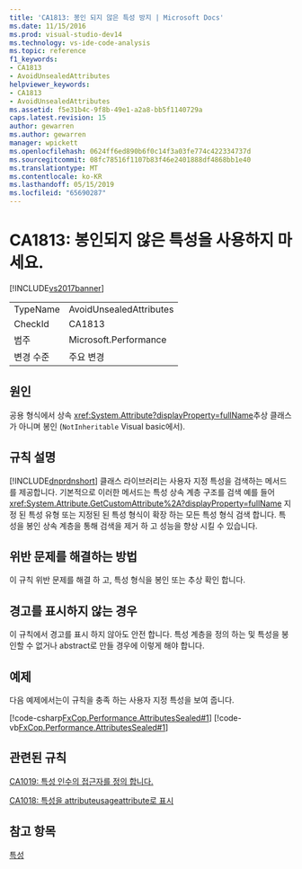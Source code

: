```yaml
---
title: 'CA1813: 봉인 되지 않은 특성 방지 | Microsoft Docs'
ms.date: 11/15/2016
ms.prod: visual-studio-dev14
ms.technology: vs-ide-code-analysis
ms.topic: reference
f1_keywords:
- CA1813
- AvoidUnsealedAttributes
helpviewer_keywords:
- CA1813
- AvoidUnsealedAttributes
ms.assetid: f5e31b4c-9f8b-49e1-a2a8-bb5f1140729a
caps.latest.revision: 15
author: gewarren
ms.author: gewarren
manager: wpickett
ms.openlocfilehash: 0624ff6ed890b6f0c14f3a03fe774c422334737d
ms.sourcegitcommit: 08fc78516f1107b83f46e2401888df4868bb1e40
ms.translationtype: MT
ms.contentlocale: ko-KR
ms.lasthandoff: 05/15/2019
ms.locfileid: "65690287"
---
```

# <a name="ca1813-avoid-unsealed-attributes"></a>CA1813: 봉인되지 않은 특성을 사용하지 마세요.
[!INCLUDE[vs2017banner](../includes/vs2017banner.md)]

|||
|-|-|
|TypeName|AvoidUnsealedAttributes|
|CheckId|CA1813|
|범주|Microsoft.Performance|
|변경 수준|주요 변경|

## <a name="cause"></a>원인
 공용 형식에서 상속 <xref:System.Attribute?displayProperty=fullName>추상 클래스가 아니며 봉인 (`NotInheritable` Visual basic에서).

## <a name="rule-description"></a>규칙 설명
 [!INCLUDE[dnprdnshort](../includes/dnprdnshort-md.md)] 클래스 라이브러리는 사용자 지정 특성을 검색하는 메서드를 제공합니다. 기본적으로 이러한 메서드는 특성 상속 계층 구조를 검색 예를 들어 <xref:System.Attribute.GetCustomAttribute%2A?displayProperty=fullName> 지정 된 특성 유형 또는 지정된 된 특성 형식이 확장 하는 모든 특성 형식 검색 합니다. 특성을 봉인 상속 계층을 통해 검색을 제거 하 고 성능을 향상 시킬 수 있습니다.

## <a name="how-to-fix-violations"></a>위반 문제를 해결하는 방법
 이 규칙 위반 문제를 해결 하 고, 특성 형식을 봉인 또는 추상 확인 합니다.

## <a name="when-to-suppress-warnings"></a>경고를 표시하지 않는 경우
 이 규칙에서 경고를 표시 하지 않아도 안전 합니다. 특성 계층을 정의 하는 및 특성을 봉인할 수 없거나 abstract로 만들 경우에 이렇게 해야 합니다.

## <a name="example"></a>예제
 다음 예제에서는이 규칙을 충족 하는 사용자 지정 특성을 보여 줍니다.

 [!code-csharp[FxCop.Performance.AttributesSealed#1](../snippets/csharp/VS_Snippets_CodeAnalysis/FxCop.Performance.AttributesSealed/cs/FxCop.Performance.AttributesSealed.cs#1)]
 [!code-vb[FxCop.Performance.AttributesSealed#1](../snippets/visualbasic/VS_Snippets_CodeAnalysis/FxCop.Performance.AttributesSealed/vb/FxCop.Performance.AttributesSealed.vb#1)]

## <a name="related-rules"></a>관련된 규칙
 [CA1019: 특성 인수의 접근자를 정의 합니다.](../code-quality/ca1019-define-accessors-for-attribute-arguments.md)

 [CA1018: 특성을 attributeusageattribute로 표시](../code-quality/ca1018-mark-attributes-with-attributeusageattribute.md)

## <a name="see-also"></a>참고 항목
 [특성](https://msdn.microsoft.com/library/ee0038ef-b247-4747-a650-3c5c5cd58d8b)
